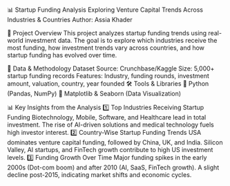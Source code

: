 📊 Startup Funding Analysis
Exploring Venture Capital Trends Across Industries & Countries
 Author: Assia Khader

📌 Project Overview
This project analyzes startup funding trends using real-world investment data. The goal is to explore which industries receive the most funding, how investment trends vary across countries, and how startup funding has evolved over time.

📂 Data & Methodology
Dataset
Source: Crunchbase/Kaggle
Size: 5,000+ startup funding records
Features: Industry, funding rounds, investment amount, valuation, country, year founded
🛠 Tools & Libraries
🔹 Python (Pandas, NumPy)
🔹 Matplotlib & Seaborn (Data Visualization)

📊 Key Insights from the Analysis
1️⃣ Top Industries Receiving Startup Funding
Biotechnology, Mobile, Software, and Healthcare lead in total investment.
The rise of AI-driven solutions and medical technology fuels high investor interest.
2️⃣ Country-Wise Startup Funding Trends
USA dominates venture capital funding, followed by China, UK, and India.
Silicon Valley, AI startups, and FinTech growth contribute to high US investment levels.
3️⃣ Funding Growth Over Time
Major funding spikes in the early 2000s (Dot-com boom) and after 2010 (AI, SaaS, FinTech growth).
A slight decline post-2015, indicating market shifts and economic cycles.
